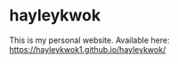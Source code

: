 # hayleykwok
This is my personal website.
Available here: https://hayleykwok1.github.io/hayleykwok/
